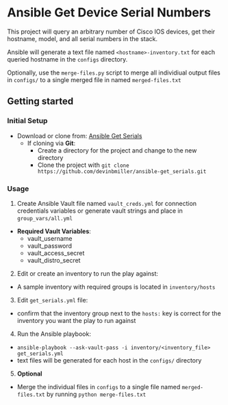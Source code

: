 # Ansible Get Device Serial Numbers

This project will query an arbitrary number of Cisco IOS devices, get their hostname, model, and all serial numbers in the stack.

Ansible will generate a text file named `<hostname>-inventory.txt` for each queried hostname in the `configs` directory.
 
Optionally, use the `merge-files.py` script to merge all individiual output files in `configs/` to a single merged file in named `merged-files.txt`

## Getting started

### Initial Setup

- Download or clone from: [Ansible Get Serials](https://github.com/devinbmiller/ansible-get_serials)
  * If cloning via **Git**:
    * Create a directory for the project and change to the new directory
    * Clone the project with `git clone https://github.com/devinbmiller/ansible-get_serials.git`
### Usage
1. Create Ansible Vault file named `vault_creds.yml` for connection credentials variables or generate vault strings and place in `group_vars/all.yml`
 * **Required Vault Variables**:
   * vault_username
   * vault_password
   * vault_access_secret
   * vault_distro_secret
2. Edit or create an inventory to run the play against:
  - A sample inventory with required groups is located in `inventory/hosts`
3. Edit `get_serials.yml` file:
  - confirm that the inventory group next to the `hosts:` key is correct for the inventory you want the play to run against
4. Run the Ansible playbook:
  - `ansible-playbook --ask-vault-pass -i inventory/<inventory_file> get_serials.yml`
  - text files will be generated for each host in the `configs/` directory
5. **Optional**
  - Merge the individual files in `configs` to a single file named `merged-files.txt` by running `python merge-files.txt`
